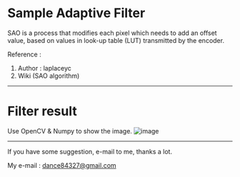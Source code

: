 # Sample Adaptive Filter
SAO is a process that modifies each pixel which needs to add an offset value, based on values in look-up table (LUT) transmitted by the encoder.

Reference : 
1. Author : laplaceyc
2. Wiki (SAO algorithm)

---------------------------------------------------------------
# Filter result
Use OpenCV & Numpy to show the image. 
![image](https://github.com/ysc0327/Sample_Adaptive_Filter/blob/master/SAO_result.JPG)

---------------------------------------------------------------

If you have some suggestion, e-mail to me, thanks a lot.

My e-mail : dance84327@gmail.com
